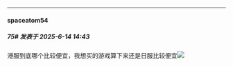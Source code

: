 ﻿
*****

####  spaceatom54  
##### 75#       发表于 2025-6-14 14:43

港服到底哪个比较便宜，我想买的游戏算下来还是日服比较便宜<img src="https://static.stage1st.com/image/smiley/face2017/001.png" referrerpolicy="no-referrer">

